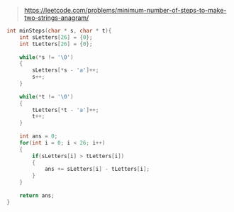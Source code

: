 > https://leetcode.com/problems/minimum-number-of-steps-to-make-two-strings-anagram/

``` c
int minSteps(char * s, char * t){
    int sLetters[26] = {0};
    int tLetters[26] = {0};
    
    while(*s != '\0')
    {
        sLetters[*s - 'a']++;
        s++;
    }
    
    while(*t != '\0')
    {
        tLetters[*t - 'a']++;
        t++;
    }
    
    int ans = 0;
    for(int i = 0; i < 26; i++)
    {
        if(sLetters[i] > tLetters[i])
        {
            ans += sLetters[i] - tLetters[i];
        }
    }
    
    return ans;
}
```